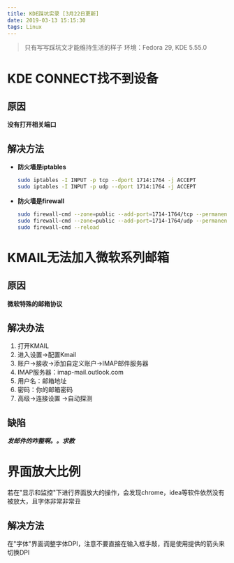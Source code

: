 ```yaml
---
title: KDE踩坑实录 [3月22日更新]
date: 2019-03-13 15:15:30
tags: Linux
---
```


> 只有写写踩坑文才能维持生活的样子
> 环境：Fedora 29,  KDE 5.55.0

<!-- more -->

# KDE CONNECT找不到设备

## 原因

**没有打开相关端口**

## 解决方法

- **防火墙是iptables**

  ```bash
  sudo iptables -I INPUT -p tcp --dport 1714:1764 -j ACCEPT
  sudo iptables -I INPUT -p udp --dport 1714:1764 -j ACCEPT
  ```

- **防火墙是firewall**

  ```bash
  sudo firewall-cmd --zone=public --add-port=1714-1764/tcp --permanent
  sudo firewall-cmd --zone=public --add-port=1714-1764/udp --permanent
  sudo firewall-cmd --reload
  ```

# KMAIL无法加入微软系列邮箱

## 原因

**微软特殊的邮箱协议**

## 解决办法

1. 打开KMAIL
2. 进入设置->配置Kmail
3. 账户->接收->添加自定义账户->IMAP邮件服务器
4. IMAP服务器：imap-mail.outlook.com
5. 用户名：邮箱地址
6. 密码：你的邮箱密码
7. 高级->连接设置 ->自动探测

## 缺陷

***发邮件的咋整啊。。求教***

# 界面放大比例

若在"显示和监控"下进行界面放大的操作，会发现chrome，idea等软件依然没有被放大，且字体非常非常丑

## 解决方法
在"字体"界面调整字体DPI，注意不要直接在输入框手敲，而是使用提供的箭头来切换DPI

